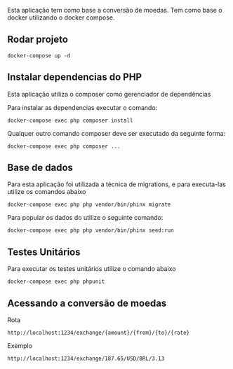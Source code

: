Esta aplicação tem como base a conversão de moedas. Tem como base o docker utilizando o docker compose.

##  Rodar projeto

`docker-compose up -d`

## Instalar dependencias do PHP

Esta aplicação utiliza o composer como gerenciador de dependências

Para instalar as dependencias executar o comando:

```
docker-compose exec php composer install
```

Qualquer outro comando composer deve ser executado da seguinte forma:

```
docker-compose exec php composer ...
```

## Base de dados

Para esta aplicação foi utilizada a técnica de migrations, e para executa-las utilize os comandos abaixo

```
docker-compose exec php php vendor/bin/phinx migrate
```

Para popular os dados do utilize o seguinte comando:

```
docker-compose exec php php vendor/bin/phinx seed:run
```

## Testes Unitários

Para executar os testes unitários utilize o comando abaixo

```
docker-compose exec php phpunit
```

## Acessando a conversão de moedas

Rota
```
http://localhost:1234/exchange/{amount}/{from}/{to}/{rate}
```

Exemplo
```
http://localhost:1234/exchange/187.65/USD/BRL/3.13
```